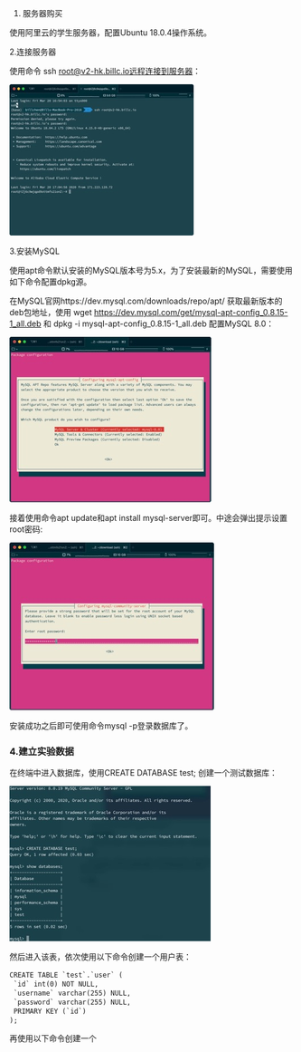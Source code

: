 1. 服务器购买
  

 使用阿里云的学生服务器，配置Ubuntu 18.0.4操作系统。
    

2.连接服务器



使用命令 ssh root@v2-hk.billc.io远程连接到服务器：


 ![img](LAB1.assets/clip_image002.jpg)

3.安装MySQL

使用apt命令默认安装的MySQL版本号为5.x，为了安装最新的MySQL，需要使用如下命令配置dpkg源。

在MySQL官网https://dev.mysql.com/downloads/repo/apt/ 获取最新版本的deb包地址，使用 wget https://dev.mysql.com/get/mysql-apt-config_0.8.15-1_all.deb 和 dpkg -i mysql-apt-config_0.8.15-1_all.deb 配置MySQL 8.0：


![A screenshot of a cell phone  Description automatically generated](LAB1.assets/clip_image004.jpg)

接着使用命令apt update和apt install mysql-server即可。中途会弹出提示设置root密码:

![A screenshot of a cell phone  Description automatically generated](LAB1.assets/clip_image006.jpg)

安装成功之后即可使用命令mysql -p登录数据库了。

### 4.建立实验数据

在终端中进入数据库，使用CREATE DATABASE test; 创建一个测试数据库：

![img](LAB1.assets/clip_image008.jpg)

然后进入该表，依次使用以下命令创建一个用户表：

```mysql
CREATE TABLE `test`.`user` (
 `id` int(0) NOT NULL,
 `username` varchar(255) NULL,
 `password` varchar(255) NULL,
 PRIMARY KEY (`id`)
); 
```
再使用以下命令创建一个

 



 